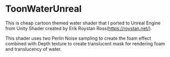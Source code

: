# ToonWaterUnreal

This is cheap cartoon themed water shader that I ported to Unreal Engine from Unity Shader created by Erik Roystan Ross(https://roystan.net/).

This shader uses two Perlin Noise sampling to create the foam effect combined with Depth texture to create translucent mask for rendering foam and translucency of water.

